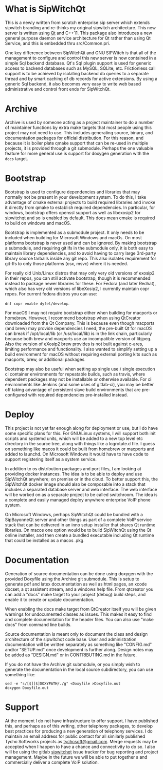 What is SipWitchQt
==================

This is a newly written from scratch enterprise sip server which extends sipwitch branding and re-thinks my original sipwitch architecture.  This new server is written using [Qt](https://www.qt.io) and C++11.  This package also introduces a new general purpose daemon service architecture for Qt rather than using Qt Service, and this is embedded thru src/Common.pri.

One key difference between SipWitchQt and GNU SIPWitch is that all of the management to configure and control this new server is now contained in a simple Sql backend database.  Qt's Sql plugin support is used for generic access to backend databases such as MySQL, SQLite, etc.  Frictionless call support is to be achieved by isolating backend db queries to a separate thread and by smart caching of db records for active extensions.  By using a generic Sql backend, it also becomes very easy to write web based administrative and control front ends for SipWitchQt.

Archive
=======

Archive is used by someone acting as a project maintainer to do a number of maintainer functions by extra make targets that most people using this project may not need to use.  This includes generating source, binary, and documentation packages for official distribution.  For this reason, and because it is boiler plate qmake support that can be re-used in multiple projects, it is provided through a git submodule.  Perhaps the one valuable feature for more general use is support for doxygen generation with the ``docs`` target.

Bootstrap
=========

Bootstrap is used to configure dependencies and libraries that may normally not be present in your development system.  To do this, I take advantage of cmake external projects to build required libraries and invoke it directly from qmake to establish required dependencies.  In particular, for windows, bootstrap offers openssl support as well as libexosip2 for sipwitchqt and so is enabled by default.  This does mean cmake is required to build on windows and macOS.

Bootstrap is implemented as a submodule project.  It only needs to be included when building for Microsoft Windows and macOs.  On most platforms bootstrap is never used and can be ignored.  By making bootstrap a submodule, and requiring git lfs in the submodule only, it is both easy to maintain library dependencies, and to avoid having to carry large 3rd-party library source tarballs inside any git repo.  This also isolates requirement for git-lfs to only those platforms (osx, msvc) where it is needed.

For really old Unix/Linux distros that may only very old versions of exosip2 in their repos, you can still activate bootstrap, though it is recommended instead to package newer libraries for these.  For Fedora (and later Redhat), which also has very old versions of libeXosip2, I currently maintain copr repos.  For current fedora distros you can use: 

``dnf copr enable dyfet/develop``.

For macOS I may not require bootstrap either when building for macports or homebrew.  However, I recommend bootstrap when using QtCreator downloaded from the Qt Company.  This is because even though macports (and brew) may provide dependencies I need, the pre-built Qt for macOS can break if /opt/local/lib (or /usr/local/lib) is in the link chain, particularly because both brew and macports use an incompatible version of libjpeg.  Also the version of eXosip2 brew provides is not built against c-ares, limiting performance and functionality.  I also wanted to simplify setting up a build environment for macOS without requiring external porting kits such as macports, brew, or additional packages.

Bootstrap may also be useful when setting up single use / single execution ci container environments for repeatable builds, such as travis, where dependent packages may not be installable or otherwise available.  For ci environments like Jenkins (and some uses of gitlab-ci), you may be better off taking advantage of persistent slave build environments that are pre-configured with required dependencies pre-installed instead.

Deploy
======

This project is not yet far enough along for deployment or use, but I do have some specific plans for this.  For GNU/Linux systems, I will support both init scripts and systemd units, which will be added to a new top level etc directory in the source tree, along with things like a logrotate.d file.  I guess on something like macos it could be built from homebrew or macports and added to launchd.  On Microsoft Windows it would have to have code to support registering itself as a system service.

In addition to os distribution packages and port files, I am looking at providing docker instances.  The idea is to be able to deploy and use SipWitchQt anywhere; on premise or in the cloud.  To better support this, the SipWitchQt docker image should also be composable into a stack that includes a separated database server and web interface.  The web interface will be worked on as a separate project to be called switchroom.  The idea is a complete and easily managed deploy anywhere enterprise VoIP phone system.

On Microsoft Windows, perhaps SipWitchQt could be bundled with a SipBayonneQt server and other things as part of a complete VoIP service stack that can be delivered in an inno setup installer that shares Qt runtime libraries.  On macos one option would be to build SipWitchQt using the Qt online installer, and then create a bundled executable including Qt runtime that could be installed as a macos .pkg.

Documentation
=============

Generation of source documentation can be done using doxygen with the provided Doxyfile using the Archive git submodule.  This is setup to generate pdf and latex documentation as well as html pages, an xcode docset, a qt assistent stream, and a windows help file.  From qtcreator you can add a "docs" make target to your project (debug) build steps, and enable it to create or update documentation.

When enabling the docs make target from QtCreator itself you will be given warnings for 
undocumented classes as issues.  This makes it easy to find and complete documentation for 
the header files.  You can also use "make docs" from command line builds.

Source documentation is meant only to document the class and design architecture of the
sipwitchqt code base.  User and administration documentation will be written separately as 
something like "CONFIG.md" and/or "SETUP.md" once development is further along.  Design notes 
may be added as "DESIGN.md" or in CONTRIBUTING.md in the future.

If you do not have the Archive git submodule, or you simply wish to generate the documentation in the local source subdirectory, you can use something like:

```
sed -e "s/[$][$]DOXYPATH/./g" <Doxyfile >Doxyfile.out
doxygen Doxyfile.out
```

Support
=======

At the moment I do not have infrastructure to offer support.  I have published this, and perhaps as of this writing, other telephony packages, to develop best practices for producing a new generation of telephony services.  I do maintain an email address for public contact for all similarly published Tycho Softworks projects as [tychosoft@gmail.com](mailto://tychosoft@gmail.com).  Merge requests may be accepted when I happen to have a chance and connectivity to do so.  I also will be using the gitlab [sipwitchqt](https://gitlab.com/tychosoft/sipwitchqt) issue tracker for bug reporting and project management.  Maybe in the future we will be able to put together a and commercially deliver a complete VoIP solution. 
